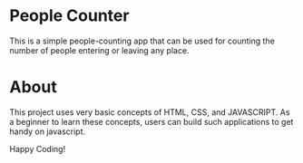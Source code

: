 # People Counter
This is a simple people-counting app that can be used for counting the number of people entering or leaving any place. 

# About 
This project uses very basic concepts of HTML, CSS, and JAVASCRIPT. As a beginner to learn these concepts, users can build such applications to get handy on javascript.


Happy Coding!
